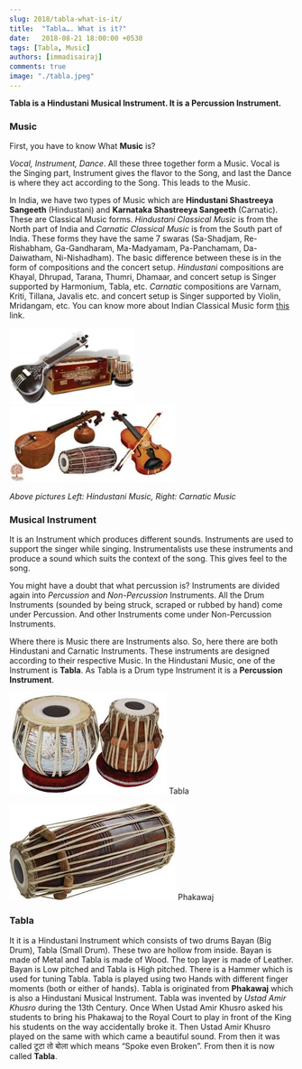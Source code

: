 ```yaml
---
slug: 2018/tabla-what-is-it/
title:  "Tabla…. What is it?"
date:   2018-08-21 18:00:00 +0530
tags: [Tabla, Music]
authors: [immadisairaj]
comments: true
image: "./tabla.jpeg"
---
```


**Tabla is a Hindustani Musical Instrument. It is a Percussion Instrument.**

### Music
First, you have to know What **Music** is?

*Vocal, Instrument, Dance*. All these three together form a Music. Vocal is the Singing part, Instrument gives the flavor to the Song, and last the Dance is where they act according to the Song. This leads to the Music.

<!--truncate-->

In India, we have two types of Music which are **Hindustani Shastreeya Sangeeth** (Hindustani) and **Karnataka Shastreeya Sangeeth** (Carnatic). These are Classical Music forms. *Hindustani Classical Music* is from the North part of India and *Carnatic Classical Music* is from the South part of India. These forms they have the same 7 swaras (Sa-Shadjam, Re-Rishabham, Ga-Gandharam, Ma-Madyamam, Pa-Panchamam, Da-Daiwatham, Ni-Nishadham). The basic difference between these is in the form of compositions and the concert setup. *Hindustani* compositions are Khayal, Dhrupad, Tarana, Thumri, Dhamaar, and concert setup is Singer supported by Harmonium, Tabla, etc. *Carnatic* compositions are Varnam, Kriti, Tillana, Javalis etc. and concert setup is Singer supported by Violin, Mridangam, etc. You can know more about Indian Classical Music form [this](https://en.wikipedia.org/wiki/Indian_classical_music) link.

![Hindustani Music](./hindustani.jpeg)
![Carnatic Music](./carnatic.jpeg)

*Above pictures Left: Hindustani Music, Right: Carnatic Music*

### Musical Instrument

It is an Instrument which produces different sounds. Instruments are used to support the singer while singing. Instrumentalists use these instruments and produce a sound which suits the context of the song. This gives feel to the song.

You might have a doubt that what percussion is? Instruments are divided again into *Percussion* and *Non-Percussion* Instruments. All the Drum Instruments (sounded by being struck, scraped or rubbed by hand) come under Percussion. And other Instruments come under Non-Percussion Instruments.

Where there is Music there are Instruments also. So, here there are both Hindustani and Carnatic Instruments. These instruments are designed according to their respective Music. In the Hindustani Music, one of the Instrument is **Tabla**. As Tabla is a Drum type Instrument it is a **Percussion Instrument**.

![Tabla](./tabla.jpeg)
Tabla

![Phakawaj](./phakawaj.jpeg)
Phakawaj

### Tabla

It it is a Hindustani Instrument which consists of two drums Bayan (Big Drum), Tabla (Small Drum). These two are hollow from inside. Bayan is made of Metal and Tabla is made of Wood. The top layer is made of Leather. Bayan is Low pitched and Tabla is High pitched. There is a Hammer which is used for tuning Tabla. Tabla is played using two Hands with different finger moments (both or either of hands). Tabla is originated from **Phakawaj** which is also a Hindustani Musical Instrument. Tabla was invented by *Ustad Amir Khusro* during the 13th Century. Once When Ustad Amir Khusro asked his students to bring his Phakawaj to the Royal Court to play in front of the King his students on the way accidentally broke it. Then Ustad Amir Khusro played on the same with which came a beautiful sound. From then it was called टूटा तो बोला which means “Spoke even Broken”. From then it is now called **Tabla**.
